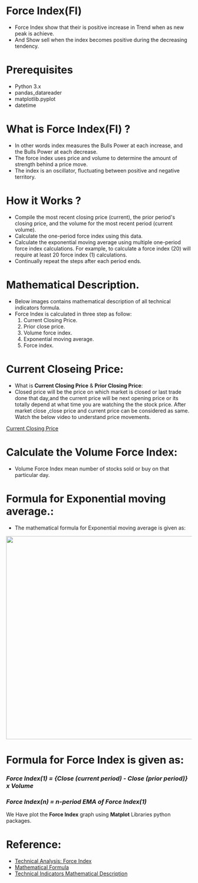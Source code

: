 # Force Index(FI)
* Force Index show that their is positive increase in Trend when as new peak is achieve.
* And Show sell when the index becomes positive during the decreasing tendency.

# Prerequisites
* Python 3.x
* pandas_datareader
* matplotlib.pyplot
* datetime

# What is Force Index(FI) ?
* In other words index measures the Bulls Power at each increase, and the Bulls Power at each decrease.
* The force index uses price and volume to determine the amount of strength behind a price move.
* The index is an oscillator, fluctuating between positive and negative territory.

# How it Works ?
* Compile the most recent closing price (current), the prior period's closing price, and the volume for the most recent period (current volume).
* Calculate the one-period force index using this data.
* Calculate the exponential moving average using multiple one-period force index calculations. 
  For example, to calculate a force index (20) will require at least 20 force index (1) calculations.
* Continually repeat the steps after each period ends.

# Mathematical Description.
* Below images contains mathematical description of all technical indicators formula.
* Force Index is calculated in three step as follow:
    1. Current Closing Price.
    2. Prior close price.
    3. Volume force index.
    4. Exponential moving average.
    5. Force index.

# **Current Closeing Price:** 

* What is **Current Closing Price** & **Prior Closing Price**:
* Closed price will be the price on which market is closed or last trade done that day,and the current price will be next 
  opening price or its totally depend at what time you are watching the the stock price. After market close ,close price 
  and current price can be considered as same. Watch the below video to understand price movements. 

[Current Closing Price](https://img.youtube.com/vi/th7quaNj74c/0.jpg)

# Calculate the **Volume Force Index**:

* Volume Force Index mean number of stocks sold or buy on that particular day.

# Formula for **Exponential moving average.**:
* The mathematical formula for Exponential moving average is given as:

<p align="center">
<img src="https://static.anychart.com/images/technical_indicators/adl.png" width="550">

# Formula for **Force Index** is given as:

### *Force Index(1) = {Close (current period)  -  Close (prior period)} x Volume*

### *Force Index(n) = n-period EMA of Force Index(1)*

We Have plot the **Force Index** graph using **Matplot** Libraries python packages.

# Reference:
* [Technical Analysis: Force Index](https://school.stockcharts.com/doku.php?id=technical_indicators:force_index)
* [Mathematical Formula](https://www.investopedia.com/terms/f/force-index.asp#:~:text=The%20force%20index%20is%20a,the%20price%20of%20an%20asset.&text=The%20force%20index%20uses%20price,between%20positive%20and%20negative%20territory.)
* [Technical Indicators Mathematical Description](https://static.anychart.com/)